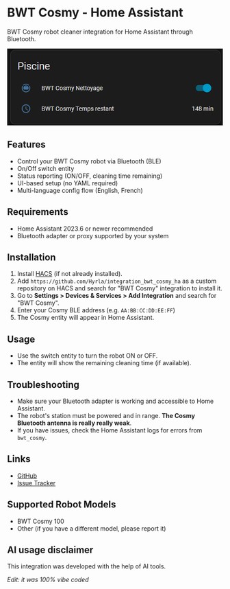 # BWT Cosmy - Home Assistant
BWT Cosmy robot cleaner integration for Home Assistant through Bluetooth.

![Home Assistant Cosmy integration](image.png)

## Features
- Control your BWT Cosmy robot via Bluetooth (BLE)
- On/Off switch entity
- Status reporting (ON/OFF, cleaning time remaining)
- UI-based setup (no YAML required)
- Multi-language config flow (English, French)

## Requirements
- Home Assistant 2023.6 or newer recommended
- Bluetooth adapter or proxy supported by your system

## Installation
1. Install [HACS](https://www.hacs.xyz/docs/use/download/download/) (if not already installed).
2. Add `https://github.com/Hyrla/integration_bwt_cosmy_ha` as a custom repository on HACS and search for "BWT Cosmy" integration to install it.
3. Go to **Settings > Devices & Services > Add Integration** and search for "BWT Cosmy".
4. Enter your Cosmy BLE address (e.g. `AA:BB:CC:DD:EE:FF`)
5. The Cosmy entity will appear in Home Assistant.

## Usage
- Use the switch entity to turn the robot ON or OFF.
- The entity will show the remaining cleaning time (if available).

## Troubleshooting
- Make sure your Bluetooth adapter is working and accessible to Home Assistant.
- The robot's station must be powered and in range. **The Cosmy Bluetooth antenna is really really weak**.
- If you have issues, check the Home Assistant logs for errors from `bwt_cosmy`.

## Links
- [GitHub](https://github.com/Hyrla/integration_bwt_cosmy_ha)
- [Issue Tracker](https://github.com/Hyrla/integration_bwt_cosmy_ha/issues)

## Supported Robot Models
- BWT Cosmy 100
- Other (if you have a different model, please report it)

## AI usage disclaimer
This integration was developed with the help of AI tools.

*Edit: it was 100% vibe coded*